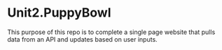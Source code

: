 # Unit2.PuppyBowl

This purpose of this repo is to complete a single page website that pulls data from an API and updates based on user inputs.